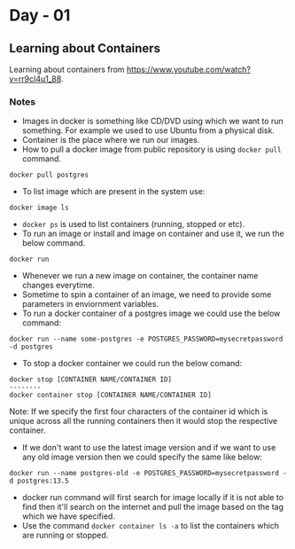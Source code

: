 # Day - 01

## Learning about Containers
Learning about containers from https://www.youtube.com/watch?v=rr9cI4u1_88.

### Notes
- Images in docker is something like CD/DVD using which we want to run something. For example we used to use Ubuntu from a physical disk.
- Container is the place where we run our images.
- How to pull a docker image from public repository is using ``docker pull`` command.
```
docker pull postgres
```
- To list image which are present in the system use:
```
docker image ls
```
- ```docker ps``` is used to list containers (running, stopped or etc).
- To run an image or install and image on container and use it, we run the below command.
```
docker run
```
- Whenever we run a new image on container, the container name changes everytime.
- Sometime to spin a container of an image, we need to provide some parameters in enviornment variables.
- To run a docker container of a postgres image we could use the below command:
```
docker run --name some-postgres -e POSTGRES_PASSWORD=mysecretpassword -d postgres
```
- To stop a docker container we could run the below comand:
```
docker stop [CONTAINER NAME/CONTAINER ID]
--------
docker container stop [CONTAINER NAME/CONTAINER ID]
```
Note: If we specify the first four characters of the container id which is unique across all the running containers then it would stop the respective container.
- If we don't want to use the latest image version and if we want to use any old image version then we could specify the same like below:
```
docker run --name postgres-old -e POSTGRES_PASSWORD=mysecretpassword -d postgres:13.5
```
- docker run command will first search for image locally if it is not able to find then it'll search on the internet and pull the image based on the tag which we have specified.
- Use the command ```docker container ls -a``` to list the containers which are running or stopped.
